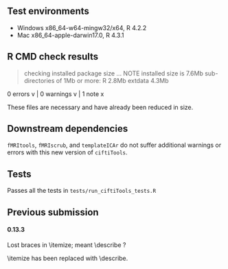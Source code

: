 ## Test environments

* Windows x86_64-w64-mingw32/x64, R 4.2.2
* Mac x86_64-apple-darwin17.0, R 4.3.1

## R CMD check results

> checking installed package size ... NOTE
    installed size is  7.6Mb
    sub-directories of 1Mb or more:
      R         2.8Mb
      extdata   4.3Mb

0 errors v | 0 warnings v | 1 note x

These files are necessary and have already been reduced in size.

## Downstream dependencies

`fMRItools`, `fMRIscrub`, and `templateICAr` do not suffer additional warnings or errors with this new version of `ciftiTools`. 

## Tests

Passes all the tests in `tests/run_ciftiTools_tests.R`

## Previous submission

#### 0.13.3

  Lost braces in \itemize; meant \describe ?

\itemize has been replaced with \describe.